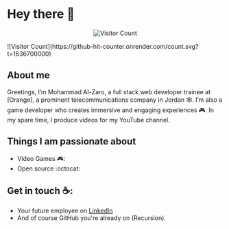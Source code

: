# Hey there :wave:


<p align="center"> 
  <img src="https://github-hit-counter.onrender.com/count.svg?t=random123" alt="Visitor Count">
</p>
![Visitor Count](https://github-hit-counter.onrender.com/count.svg?t=1636700000)

## About me

Greetings, I’m Mohammad Al-Zaro, a full stack web developer trainee at [Orange], a prominent telecommunications company in Jordan 🕸️. I’m also a game developer who creates immersive and engaging experiences 🎮. In my spare time, I produce videos for my YouTube channel.


## Things I am passionate about

- Video Games 🎮:
- Open source :octocat:

## Get in touch ☕:
- Your future employee on [LinkedIn](https://www.linkedin.com/in/mohammad-alzaro/)
- And of course GitHub you're already on (Recursion).



